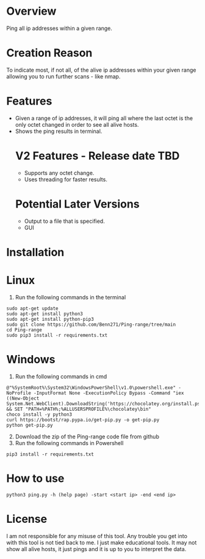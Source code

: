 # Overview
Ping  all ip addresses within a given range.

# Creation Reason
To indicate most, if not all, of the alive ip addresses within your given range allowing you to run further scans - like nmap. 

# Features
* Given a range of ip addresses, it will ping all where the last octet is the only octet changed in order to     see all alive hosts.
* Shows the ping results in terminal.
  # V2 Features - Release date TBD
  * Supports any octet change.
  * Uses threading for faster results.
  # Potential Later Versions
  * Output to a file that is specified.
  * GUI
  
# Installation
  # Linux
  1. Run the following commands in the terminal
  ```
  sudo apt-get update
  sudo apt-get install python3
  sudo apt-get install python-pip3
  sudo git clone https://github.com/Benn271/Ping-range/tree/main
  cd Ping-range
  sudo pip3 install -r requirements.txt
  ```
  
  # Windows
  1. Run the following commands in cmd
  ```
  @"%SystemRoot%\System32\WindowsPowerShell\v1.0\powershell.exe" -NoProfile -InputFormat None -ExecutionPolicy Bypass -Command "iex ((New-Object System.Net.WebClient).DownloadString('https://chocolatey.org/install.ps1'))" && SET "PATH=%PATH%;%ALLUSERSPROFILE%\chocolatey\bin"
  choco install -y python3
  curl https://bootst/rap.pypa.io/get-pip.py -o get-pip.py
  python get-pip.py
  ```
  2. Download the zip of the Ping-range code file from github
  3. Run the following commands in Powershell
  ```
  pip3 install -r requirements.txt
  ```

# How to use

```
python3 ping.py -h (help page) -start <start ip> -end <end ip>
```

# License
I am not responsible for any misuse of this tool. Any trouble you get into with this tool is not tied back to me. I just make educational tools. It may not show all alive hosts, it just pings and it is up to you to interpret the data.

